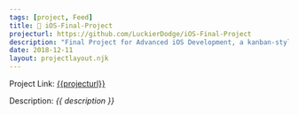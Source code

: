 ```yaml
---
tags: [project, Feed]
title: 🍎 iOS-Final-Project
projecturl: https://github.com/LuckierDodge/iOS-Final-Project
description: "Final Project for Advanced iOS Development, a kanban-style Taskboard using a tabbed view controller."
date: 2018-12-11
layout: projectlayout.njk
---
```


Project Link: [{{projecturl}}]({{projecturl}})

Description: _{{ description }}_
